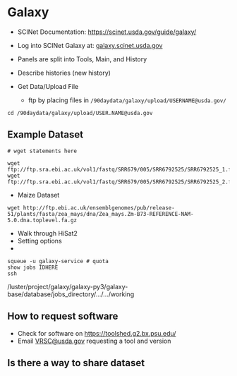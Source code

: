 # Galaxy

* SCINet Documentation: https://scinet.usda.gov/guide/galaxy/

* Log into SCINet Galaxy at: [galaxy.scinet.usda.gov](galaxy.scinet.usda.gov)
* Panels are split into Tools, Main, and History
* Describe histories (new history)
* Get Data/Upload File
  * ftp by placing files in `/90daydata/galaxy/upload/USERNAME@usda.gov/`

```
cd /90daydata/galaxy/upload/USER.NAME@usda.gov
```

## Example Dataset 


```
# wget statements here

wget ftp://ftp.sra.ebi.ac.uk/vol1/fastq/SRR679/005/SRR6792525/SRR6792525_1.fastq.gz
wget ftp://ftp.sra.ebi.ac.uk/vol1/fastq/SRR679/005/SRR6792525/SRR6792525_2.fastq.gz
```

<!--
```
wget ftp://ftp.sra.ebi.ac.uk/vol1/fastq/SRR679/006/SRR6792526/SRR6792526_1.fastq.gz
wget ftp://ftp.sra.ebi.ac.uk/vol1/fastq/SRR679/006/SRR6792526/SRR6792526_2.fastq.gz
wget ftp://ftp.sra.ebi.ac.uk/vol1/fastq/SRR679/007/SRR6792527/SRR6792527_1.fastq.gz
wget ftp://ftp.sra.ebi.ac.uk/vol1/fastq/SRR679/007/SRR6792527/SRR6792527_2.fastq.gz
wget ftp://ftp.sra.ebi.ac.uk/vol1/fastq/SRR679/008/SRR6792528/SRR6792528_1.fastq.gz
wget ftp://ftp.sra.ebi.ac.uk/vol1/fastq/SRR679/008/SRR6792528/SRR6792528_2.fastq.gz
wget ftp://ftp.sra.ebi.ac.uk/vol1/fastq/SRR679/009/SRR6792529/SRR6792529_1.fastq.gz
wget ftp://ftp.sra.ebi.ac.uk/vol1/fastq/SRR679/009/SRR6792529/SRR6792529_2.fastq.gz
wget ftp://ftp.sra.ebi.ac.uk/vol1/fastq/SRR679/000/SRR6792530/SRR6792530_1.fastq.gz
wget ftp://ftp.sra.ebi.ac.uk/vol1/fastq/SRR679/000/SRR6792530/SRR6792530_2.fastq.gz
wget ftp://ftp.sra.ebi.ac.uk/vol1/fastq/SRR679/001/SRR6792531/SRR6792531_1.fastq.gz
wget ftp://ftp.sra.ebi.ac.uk/vol1/fastq/SRR679/001/SRR6792531/SRR6792531_2.fastq.gz
wget ftp://ftp.sra.ebi.ac.uk/vol1/fastq/SRR679/002/SRR6792532/SRR6792532_1.fastq.gz
wget ftp://ftp.sra.ebi.ac.uk/vol1/fastq/SRR679/002/SRR6792532/SRR6792532_2.fastq.gz
wget ftp://ftp.sra.ebi.ac.uk/vol1/fastq/SRR679/003/SRR6792533/SRR6792533_1.fastq.gz
wget ftp://ftp.sra.ebi.ac.uk/vol1/fastq/SRR679/003/SRR6792533/SRR6792533_2.fastq.gz
wget ftp://ftp.sra.ebi.ac.uk/vol1/fastq/SRR679/004/SRR6792534/SRR6792534_1.fastq.gz
wget ftp://ftp.sra.ebi.ac.uk/vol1/fastq/SRR679/004/SRR6792534/SRR6792534_2.fastq.gz
wget ftp://ftp.sra.ebi.ac.uk/vol1/fastq/SRR679/005/SRR6792535/SRR6792535_1.fastq.gz
wget ftp://ftp.sra.ebi.ac.uk/vol1/fastq/SRR679/005/SRR6792535/SRR6792535_2.fastq.gz
wget ftp://ftp.sra.ebi.ac.uk/vol1/fastq/SRR679/006/SRR6792536/SRR6792536_1.fastq.gz
wget ftp://ftp.sra.ebi.ac.uk/vol1/fastq/SRR679/006/SRR6792536/SRR6792536_2.fastq.gz
wget ftp://ftp.sra.ebi.ac.uk/vol1/fastq/SRR679/007/SRR6792537/SRR6792537_1.fastq.gz
wget ftp://ftp.sra.ebi.ac.uk/vol1/fastq/SRR679/007/SRR6792537/SRR6792537_2.fastq.gz
wget ftp://ftp.sra.ebi.ac.uk/vol1/fastq/SRR679/008/SRR6792538/SRR6792538_1.fastq.gz
wget ftp://ftp.sra.ebi.ac.uk/vol1/fastq/SRR679/008/SRR6792538/SRR6792538_2.fastq.gz
wget ftp://ftp.sra.ebi.ac.uk/vol1/fastq/SRR679/009/SRR6792539/SRR6792539_1.fastq.gz
wget ftp://ftp.sra.ebi.ac.uk/vol1/fastq/SRR679/009/SRR6792539/SRR6792539_2.fastq.gz
wget ftp://ftp.sra.ebi.ac.uk/vol1/fastq/SRR679/000/SRR6792540/SRR6792540_1.fastq.gz
wget ftp://ftp.sra.ebi.ac.uk/vol1/fastq/SRR679/000/SRR6792540/SRR6792540_2.fastq.gz
wget ftp://ftp.sra.ebi.ac.uk/vol1/fastq/SRR679/001/SRR6792541/SRR6792541_1.fastq.gz
wget ftp://ftp.sra.ebi.ac.uk/vol1/fastq/SRR679/001/SRR6792541/SRR6792541_2.fastq.gz
wget ftp://ftp.sra.ebi.ac.uk/vol1/fastq/SRR679/002/SRR6792542/SRR6792542_1.fastq.gz
wget ftp://ftp.sra.ebi.ac.uk/vol1/fastq/SRR679/002/SRR6792542/SRR6792542_2.fastq.gz
wget ftp://ftp.sra.ebi.ac.uk/vol1/fastq/SRR679/003/SRR6792543/SRR6792543_1.fastq.gz
wget ftp://ftp.sra.ebi.ac.uk/vol1/fastq/SRR679/003/SRR6792543/SRR6792543_2.fastq.gz
wget ftp://ftp.sra.ebi.ac.uk/vol1/fastq/SRR679/004/SRR6792544/SRR6792544_1.fastq.gz
wget ftp://ftp.sra.ebi.ac.uk/vol1/fastq/SRR679/004/SRR6792544/SRR6792544_2.fastq.gz
wget ftp://ftp.sra.ebi.ac.uk/vol1/fastq/SRR679/005/SRR6792545/SRR6792545_1.fastq.gz
wget ftp://ftp.sra.ebi.ac.uk/vol1/fastq/SRR679/005/SRR6792545/SRR6792545_2.fastq.gz
```
-->

* Maize Dataset
```
wget http://ftp.ebi.ac.uk/ensemblgenomes/pub/release-51/plants/fasta/zea_mays/dna/Zea_mays.Zm-B73-REFERENCE-NAM-5.0.dna.toplevel.fa.gz
```
* Walk through HiSat2
* Setting options
* 

```
squeue -u galaxy-service # quota
show jobs IDHERE
ssh 
```

/luster/project/galaxy/galaxy-py3/galaxy-base/database/jobs_directory/.../.../working


## How to request software

* Check for software on https://toolshed.g2.bx.psu.edu/
* Email VRSC@usda.gov requesting a tool and version

## Is there a way to share dataset


